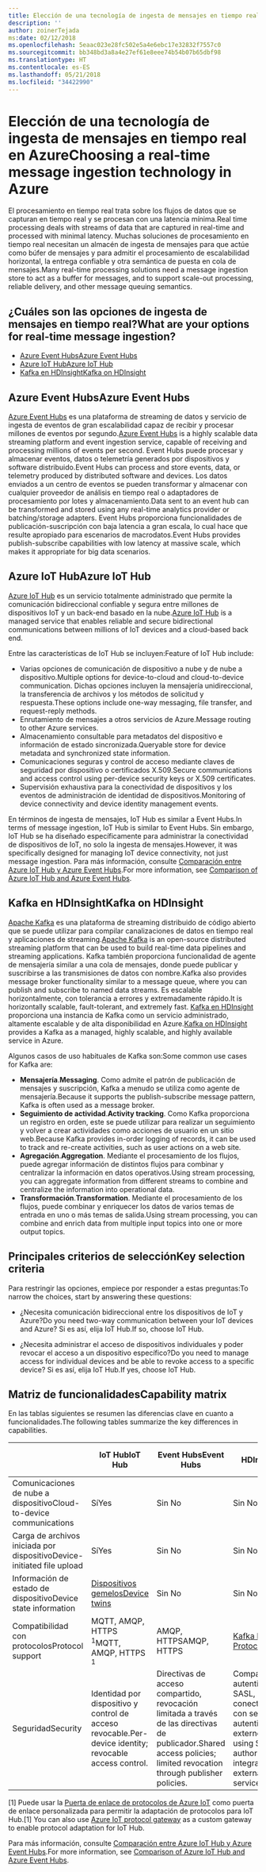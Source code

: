 ```yaml
---
title: Elección de una tecnología de ingesta de mensajes en tiempo real
description: ''
author: zoinerTejada
ms:date: 02/12/2018
ms.openlocfilehash: 5eaac023e28fc502e5a4e6ebc17e32832f7557c0
ms.sourcegitcommit: bb348bd3a8a4e27ef61e8eee74b54b07b65dbf98
ms.translationtype: HT
ms.contentlocale: es-ES
ms.lasthandoff: 05/21/2018
ms.locfileid: "34422990"
---
```

# <a name="choosing-a-real-time-message-ingestion-technology-in-azure"></a><span data-ttu-id="96c84-102">Elección de una tecnología de ingesta de mensajes en tiempo real en Azure</span><span class="sxs-lookup"><span data-stu-id="96c84-102">Choosing a real-time message ingestion technology in Azure</span></span>

<span data-ttu-id="96c84-103">El procesamiento en tiempo real trata sobre los flujos de datos que se capturan en tiempo real y se procesan con una latencia mínima.</span><span class="sxs-lookup"><span data-stu-id="96c84-103">Real time processing deals with streams of data that are captured in real-time and processed with minimal latency.</span></span> <span data-ttu-id="96c84-104">Muchas soluciones de procesamiento en tiempo real necesitan un almacén de ingesta de mensajes para que actúe como búfer de mensajes y para admitir el procesamiento de escalabilidad horizontal, la entrega confiable y otra semántica de puesta en cola de mensajes.</span><span class="sxs-lookup"><span data-stu-id="96c84-104">Many real-time processing solutions need a message ingestion store to act as a buffer for messages, and to support scale-out processing, reliable delivery, and other message queuing semantics.</span></span> 

## <a name="what-are-your-options-for-real-time-message-ingestion"></a><span data-ttu-id="96c84-105">¿Cuáles son las opciones de ingesta de mensajes en tiempo real?</span><span class="sxs-lookup"><span data-stu-id="96c84-105">What are your options for real-time message ingestion?</span></span>

- [<span data-ttu-id="96c84-106">Azure Event Hubs</span><span class="sxs-lookup"><span data-stu-id="96c84-106">Azure Event Hubs</span></span>](/azure/event-hubs/)
- [<span data-ttu-id="96c84-107">Azure IoT Hub</span><span class="sxs-lookup"><span data-stu-id="96c84-107">Azure IoT Hub</span></span>](/azure/iot-hub/)
- [<span data-ttu-id="96c84-108">Kafka en HDInsight</span><span class="sxs-lookup"><span data-stu-id="96c84-108">Kafka on HDInsight</span></span>](/azure/hdinsight/kafka/apache-kafka-get-started)

## <a name="azure-event-hubs"></a><span data-ttu-id="96c84-109">Azure Event Hubs</span><span class="sxs-lookup"><span data-stu-id="96c84-109">Azure Event Hubs</span></span>

<span data-ttu-id="96c84-110">[Azure Event Hubs](/azure/event-hubs/) es una plataforma de streaming de datos y servicio de ingesta de eventos de gran escalabilidad capaz de recibir y procesar millones de eventos por segundo.</span><span class="sxs-lookup"><span data-stu-id="96c84-110">[Azure Event Hubs](/azure/event-hubs/) is a highly scalable data streaming platform and event ingestion service, capable of receiving and processing millions of events per second.</span></span> <span data-ttu-id="96c84-111">Event Hubs puede procesar y almacenar eventos, datos o telemetría generados por dispositivos y software distribuido.</span><span class="sxs-lookup"><span data-stu-id="96c84-111">Event Hubs can process and store events, data, or telemetry produced by distributed software and devices.</span></span> <span data-ttu-id="96c84-112">Los datos enviados a un centro de eventos se pueden transformar y almacenar con cualquier proveedor de análisis en tiempo real o adaptadores de procesamiento por lotes y almacenamiento.</span><span class="sxs-lookup"><span data-stu-id="96c84-112">Data sent to an event hub can be transformed and stored using any real-time analytics provider or batching/storage adapters.</span></span> <span data-ttu-id="96c84-113">Event Hubs proporciona funcionalidades de publicación-suscripción con baja latencia a gran escala, lo cual hace que resulte apropiado para escenarios de macrodatos.</span><span class="sxs-lookup"><span data-stu-id="96c84-113">Event Hubs provides publish-subscribe capabilities with low latency at massive scale, which makes it appropriate for big data scenarios.</span></span>

## <a name="azure-iot-hub"></a><span data-ttu-id="96c84-114">Azure IoT Hub</span><span class="sxs-lookup"><span data-stu-id="96c84-114">Azure IoT Hub</span></span>

<span data-ttu-id="96c84-115">[Azure IoT Hub](/azure/iot-hub/) es un servicio totalmente administrado que permite la comunicación bidireccional confiable y segura entre millones de dispositivos IoT y un back-end basado en la nube.</span><span class="sxs-lookup"><span data-stu-id="96c84-115">[Azure IoT Hub](/azure/iot-hub/) is a managed service that enables reliable and secure bidirectional communications between millions of IoT devices and a cloud-based back end.</span></span>

<span data-ttu-id="96c84-116">Entre las características de IoT Hub se incluyen:</span><span class="sxs-lookup"><span data-stu-id="96c84-116">Feature of IoT Hub include:</span></span>

* <span data-ttu-id="96c84-117">Varias opciones de comunicación de dispositivo a nube y de nube a dispositivo.</span><span class="sxs-lookup"><span data-stu-id="96c84-117">Multiple options for device-to-cloud and cloud-to-device communication.</span></span> <span data-ttu-id="96c84-118">Dichas opciones incluyen la mensajería unidireccional, la transferencia de archivos y los métodos de solicitud y respuesta.</span><span class="sxs-lookup"><span data-stu-id="96c84-118">These options include one-way messaging, file transfer, and request-reply methods.</span></span>
* <span data-ttu-id="96c84-119">Enrutamiento de mensajes a otros servicios de Azure.</span><span class="sxs-lookup"><span data-stu-id="96c84-119">Message routing to other Azure services.</span></span>
* <span data-ttu-id="96c84-120">Almacenamiento consultable para metadatos del dispositivo e información de estado sincronizada.</span><span class="sxs-lookup"><span data-stu-id="96c84-120">Queryable store for device metadata and synchronized state information.</span></span>
* <span data-ttu-id="96c84-121">Comunicaciones seguras y control de acceso mediante claves de seguridad por dispositivo o certificados X.509.</span><span class="sxs-lookup"><span data-stu-id="96c84-121">Secure communications and access control using per-device security keys or X.509 certificates.</span></span>
* <span data-ttu-id="96c84-122">Supervisión exhaustiva para la conectividad de dispositivos y los eventos de administración de identidad de dispositivos.</span><span class="sxs-lookup"><span data-stu-id="96c84-122">Monitoring of device connectivity and device identity management events.</span></span>

<span data-ttu-id="96c84-123">En términos de ingesta de mensajes, IoT Hub es similar a Event Hubs.</span><span class="sxs-lookup"><span data-stu-id="96c84-123">In terms of message ingestion, IoT Hub is similar to Event Hubs.</span></span> <span data-ttu-id="96c84-124">Sin embargo, IoT Hub se ha diseñado específicamente para administrar la conectividad de dispositivos de IoT, no solo la ingesta de mensajes.</span><span class="sxs-lookup"><span data-stu-id="96c84-124">However, it was specifically designed for managing IoT device connectivity, not just message ingestion.</span></span> <span data-ttu-id="96c84-125">Para más información, consulte [Comparación entre Azure IoT Hub y Azure Event Hubs](/azure/iot-hub/iot-hub-compare-event-hubs).</span><span class="sxs-lookup"><span data-stu-id="96c84-125">For more information, see [Comparison of Azure IoT Hub and Azure Event Hubs](/azure/iot-hub/iot-hub-compare-event-hubs).</span></span> 

## <a name="kafka-on-hdinsight"></a><span data-ttu-id="96c84-126">Kafka en HDInsight</span><span class="sxs-lookup"><span data-stu-id="96c84-126">Kafka on HDInsight</span></span>

<span data-ttu-id="96c84-127">[Apache Kafka](https://kafka.apache.org/) es una plataforma de streaming distribuido de código abierto que se puede utilizar para compilar canalizaciones de datos en tiempo real y aplicaciones de streaming.</span><span class="sxs-lookup"><span data-stu-id="96c84-127">[Apache Kafka](https://kafka.apache.org/) is an open-source distributed streaming platform that can be used to build real-time data pipelines and streaming applications.</span></span> <span data-ttu-id="96c84-128">Kafka también proporciona funcionalidad de agente de mensajería similar a una cola de mensajes, donde puede publicar y suscribirse a las transmisiones de datos con nombre.</span><span class="sxs-lookup"><span data-stu-id="96c84-128">Kafka also provides message broker functionality similar to a message queue, where you can publish and subscribe to named data streams.</span></span> <span data-ttu-id="96c84-129">Es escalable horizontalmente, con tolerancia a errores y extremadamente rápido.</span><span class="sxs-lookup"><span data-stu-id="96c84-129">It is horizontally scalable, fault-tolerant, and extremely fast.</span></span> <span data-ttu-id="96c84-130">[Kafka en HDInsight](/azure/hdinsight/kafka/apache-kafka-get-started) proporciona una instancia de Kafka como un servicio administrado, altamente escalable y de alta disponibilidad en Azure.</span><span class="sxs-lookup"><span data-stu-id="96c84-130">[Kafka on HDInsight](/azure/hdinsight/kafka/apache-kafka-get-started) provides a Kafka as a managed, highly scalable, and highly available service in Azure.</span></span> 

<span data-ttu-id="96c84-131">Algunos casos de uso habituales de Kafka son:</span><span class="sxs-lookup"><span data-stu-id="96c84-131">Some common use cases for Kafka are:</span></span>

* <span data-ttu-id="96c84-132">**Mensajería**.</span><span class="sxs-lookup"><span data-stu-id="96c84-132">**Messaging**.</span></span> <span data-ttu-id="96c84-133">Como admite el patrón de publicación de mensajes y suscripción, Kafka a menudo se utiliza como agente de mensajería.</span><span class="sxs-lookup"><span data-stu-id="96c84-133">Because it supports the publish-subscribe message pattern, Kafka is often used as a message broker.</span></span>
* <span data-ttu-id="96c84-134">**Seguimiento de actividad**.</span><span class="sxs-lookup"><span data-stu-id="96c84-134">**Activity tracking**.</span></span> <span data-ttu-id="96c84-135">Como Kafka proporciona un registro en orden, este se puede utilizar para realizar un seguimiento y volver a crear actividades como acciones de usuario en un sitio web.</span><span class="sxs-lookup"><span data-stu-id="96c84-135">Because Kafka provides in-order logging of records, it can be used to track and re-create activities, such as user actions on a web site.</span></span>
* <span data-ttu-id="96c84-136">**Agregación**.</span><span class="sxs-lookup"><span data-stu-id="96c84-136">**Aggregation**.</span></span> <span data-ttu-id="96c84-137">Mediante el procesamiento de los flujos, puede agregar información de distintos flujos para combinar y centralizar la información en datos operativos.</span><span class="sxs-lookup"><span data-stu-id="96c84-137">Using stream processing, you can aggregate information from different streams to combine and centralize the information into operational data.</span></span>
* <span data-ttu-id="96c84-138">**Transformación**.</span><span class="sxs-lookup"><span data-stu-id="96c84-138">**Transformation**.</span></span> <span data-ttu-id="96c84-139">Mediante el procesamiento de los flujos, puede combinar y enriquecer los datos de varios temas de entrada en uno o más temas de salida.</span><span class="sxs-lookup"><span data-stu-id="96c84-139">Using stream processing, you can combine and enrich data from multiple input topics into one or more output topics.</span></span>

## <a name="key-selection-criteria"></a><span data-ttu-id="96c84-140">Principales criterios de selección</span><span class="sxs-lookup"><span data-stu-id="96c84-140">Key selection criteria</span></span>

<span data-ttu-id="96c84-141">Para restringir las opciones, empiece por responder a estas preguntas:</span><span class="sxs-lookup"><span data-stu-id="96c84-141">To narrow the choices, start by answering these questions:</span></span>

- <span data-ttu-id="96c84-142">¿Necesita comunicación bidireccional entre los dispositivos de IoT y Azure?</span><span class="sxs-lookup"><span data-stu-id="96c84-142">Do you need two-way communication between your IoT devices and Azure?</span></span> <span data-ttu-id="96c84-143">Si es así, elija IoT Hub.</span><span class="sxs-lookup"><span data-stu-id="96c84-143">If so, choose IoT Hub.</span></span>

- <span data-ttu-id="96c84-144">¿Necesita administrar el acceso de dispositivos individuales y poder revocar el acceso a un dispositivo específico?</span><span class="sxs-lookup"><span data-stu-id="96c84-144">Do you need to manage access for individual devices and be able to revoke access to a specific device?</span></span> <span data-ttu-id="96c84-145">Si es así, elija IoT Hub.</span><span class="sxs-lookup"><span data-stu-id="96c84-145">If yes, choose IoT Hub.</span></span>

## <a name="capability-matrix"></a><span data-ttu-id="96c84-146">Matriz de funcionalidades</span><span class="sxs-lookup"><span data-stu-id="96c84-146">Capability matrix</span></span>

<span data-ttu-id="96c84-147">En las tablas siguientes se resumen las diferencias clave en cuanto a funcionalidades.</span><span class="sxs-lookup"><span data-stu-id="96c84-147">The following tables summarize the key differences in capabilities.</span></span> 

| | <span data-ttu-id="96c84-148">IoT Hub</span><span class="sxs-lookup"><span data-stu-id="96c84-148">IoT Hub</span></span> | <span data-ttu-id="96c84-149">Event Hubs</span><span class="sxs-lookup"><span data-stu-id="96c84-149">Event Hubs</span></span> | <span data-ttu-id="96c84-150">Kafka en HDInsight</span><span class="sxs-lookup"><span data-stu-id="96c84-150">Kafka on HDInsight</span></span> |
| --- | --- | --- | --- |
| <span data-ttu-id="96c84-151">Comunicaciones de nube a dispositivo</span><span class="sxs-lookup"><span data-stu-id="96c84-151">Cloud-to-device communications</span></span> | <span data-ttu-id="96c84-152">Sí</span><span class="sxs-lookup"><span data-stu-id="96c84-152">Yes</span></span> | <span data-ttu-id="96c84-153">Sin </span><span class="sxs-lookup"><span data-stu-id="96c84-153">No</span></span> | <span data-ttu-id="96c84-154">Sin </span><span class="sxs-lookup"><span data-stu-id="96c84-154">No</span></span> |
| <span data-ttu-id="96c84-155">Carga de archivos iniciada por dispositivo</span><span class="sxs-lookup"><span data-stu-id="96c84-155">Device-initiated file upload</span></span> | <span data-ttu-id="96c84-156">Sí</span><span class="sxs-lookup"><span data-stu-id="96c84-156">Yes</span></span> | <span data-ttu-id="96c84-157">Sin </span><span class="sxs-lookup"><span data-stu-id="96c84-157">No</span></span> | <span data-ttu-id="96c84-158">Sin </span><span class="sxs-lookup"><span data-stu-id="96c84-158">No</span></span> |
| <span data-ttu-id="96c84-159">Información de estado de dispositivo</span><span class="sxs-lookup"><span data-stu-id="96c84-159">Device state information</span></span> | [<span data-ttu-id="96c84-160">Dispositivos gemelos</span><span class="sxs-lookup"><span data-stu-id="96c84-160">Device twins</span></span>](/azure/iot-hub/iot-hub-devguide-device-twins) | <span data-ttu-id="96c84-161">Sin </span><span class="sxs-lookup"><span data-stu-id="96c84-161">No</span></span> | <span data-ttu-id="96c84-162">Sin </span><span class="sxs-lookup"><span data-stu-id="96c84-162">No</span></span> |
| <span data-ttu-id="96c84-163">Compatibilidad con protocolos</span><span class="sxs-lookup"><span data-stu-id="96c84-163">Protocol support</span></span> | <span data-ttu-id="96c84-164">MQTT, AMQP, HTTPS <sup>1</sup></span><span class="sxs-lookup"><span data-stu-id="96c84-164">MQTT, AMQP, HTTPS <sup>1</sup></span></span> | <span data-ttu-id="96c84-165">AMQP, HTTPS</span><span class="sxs-lookup"><span data-stu-id="96c84-165">AMQP, HTTPS</span></span> | [<span data-ttu-id="96c84-166">Kafka Protocol</span><span class="sxs-lookup"><span data-stu-id="96c84-166">Kafka Protocol</span></span>](https://cwiki.apache.org/confluence/display/KAFKA/A+Guide+To+The+Kafka+Protocol) |
| <span data-ttu-id="96c84-167">Seguridad</span><span class="sxs-lookup"><span data-stu-id="96c84-167">Security</span></span> | <span data-ttu-id="96c84-168">Identidad por dispositivo y control de acceso revocable.</span><span class="sxs-lookup"><span data-stu-id="96c84-168">Per-device identity; revocable access control.</span></span> | <span data-ttu-id="96c84-169">Directivas de acceso compartido, revocación limitada a través de las directivas de publicador.</span><span class="sxs-lookup"><span data-stu-id="96c84-169">Shared access policies; limited revocation through publisher policies.</span></span> | <span data-ttu-id="96c84-170">Compatible con la autenticación mediante SASL, autorización conectable, integración con servicios de autenticación externos.</span><span class="sxs-lookup"><span data-stu-id="96c84-170">Authentication using SASL; pluggable authorization; integration with external authentication services supported.</span></span> |

<span data-ttu-id="96c84-171">[1] Puede usar la [Puerta de enlace de protocolos de Azure IoT](/azure/iot-hub/iot-hub-protocol-gateway) como puerta de enlace personalizada para permitir la adaptación de protocolos para IoT Hub.</span><span class="sxs-lookup"><span data-stu-id="96c84-171">[1] You can also use [Azure IoT protocol gateway](/azure/iot-hub/iot-hub-protocol-gateway) as a custom gateway to enable protocol adaptation for IoT Hub.</span></span>

<span data-ttu-id="96c84-172">Para más información, consulte [Comparación entre Azure IoT Hub y Azure Event Hubs](/azure/iot-hub/iot-hub-compare-event-hubs).</span><span class="sxs-lookup"><span data-stu-id="96c84-172">For more information, see [Comparison of Azure IoT Hub and Azure Event Hubs](/azure/iot-hub/iot-hub-compare-event-hubs).</span></span>
